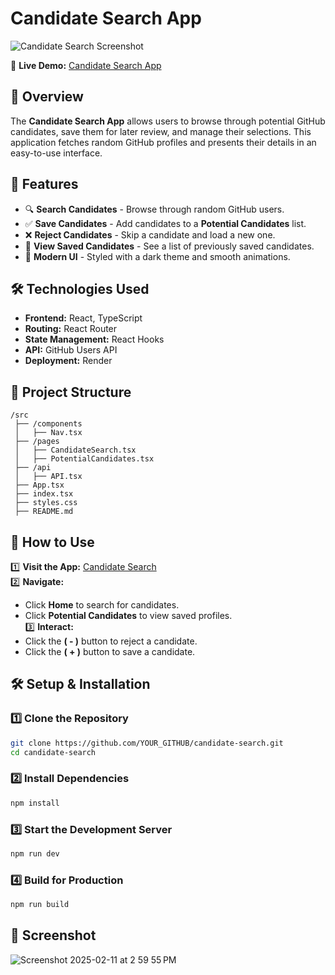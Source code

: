 # Candidate Search App

![Candidate Search Screenshot](./Screenshot.png)

🔗 **Live Demo:** [Candidate Search App](https://candidatesearch-mg9a.onrender.com)

## 📌 Overview
The **Candidate Search App** allows users to browse through potential GitHub candidates, save them for later review, and manage their selections. This application fetches random GitHub profiles and presents their details in an easy-to-use interface.

## 🚀 Features
- 🔍 **Search Candidates** - Browse through random GitHub users.
- ✅ **Save Candidates** - Add candidates to a **Potential Candidates** list.
- ❌ **Reject Candidates** - Skip a candidate and load a new one.
- 📌 **View Saved Candidates** - See a list of previously saved candidates.
- 🎨 **Modern UI** - Styled with a dark theme and smooth animations.

## 🛠️ Technologies Used
- **Frontend:** React, TypeScript
- **Routing:** React Router
- **State Management:** React Hooks
- **API:** GitHub Users API
- **Deployment:** Render

## 📂 Project Structure
```
/src
 ├── /components
 │   ├── Nav.tsx
 ├── /pages
 │   ├── CandidateSearch.tsx
 │   ├── PotentialCandidates.tsx
 ├── /api
 │   ├── API.tsx
 ├── App.tsx
 ├── index.tsx
 ├── styles.css
 ├── README.md
```

## 📖 How to Use
1️⃣ **Visit the App:** [Candidate Search](https://candidatesearch-mg9a.onrender.com)  
2️⃣ **Navigate:**  
   - Click **Home** to search for candidates.  
   - Click **Potential Candidates** to view saved profiles.  
3️⃣ **Interact:**  
   - Click the **( - )** button to reject a candidate.  
   - Click the **( + )** button to save a candidate.  

## 🛠️ Setup & Installation
### 1️⃣ Clone the Repository
```bash
git clone https://github.com/YOUR_GITHUB/candidate-search.git
cd candidate-search
```
### 2️⃣ Install Dependencies
```bash
npm install
```
### 3️⃣ Start the Development Server
```bash
npm run dev
```
### 4️⃣ Build for Production
```bash
npm run build
```

## 📸 Screenshot

![Screenshot 2025-02-11 at 2 59 55 PM](https://github.com/user-attachments/assets/f94bf919-e17d-4b95-856c-5636518f341f)
